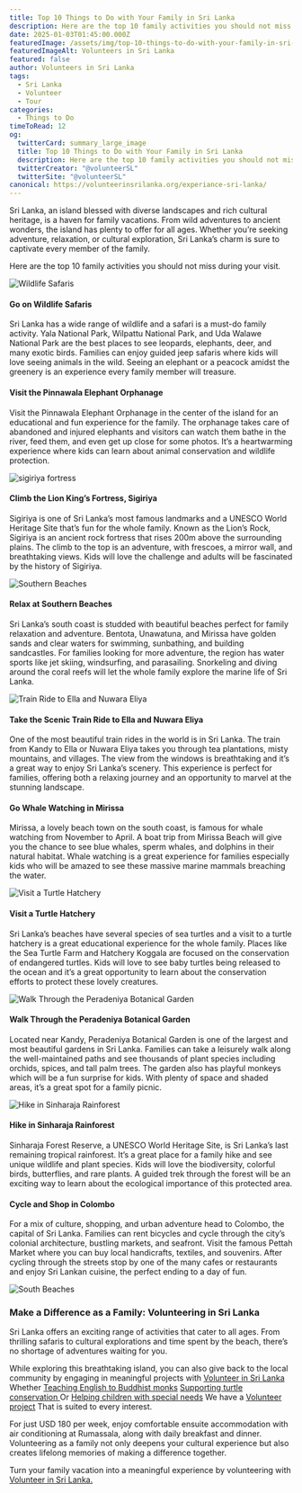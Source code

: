 ```yaml
---
title: Top 10 Things to Do with Your Family in Sri Lanka
description: Here are the top 10 family activities you should not miss during your visit.
date: 2025-01-03T01:45:00.000Z
featuredImage: /assets/img/top-10-things-to-do-with-your-family-in-sri-lanka.jpg
featuredImageAlt: Volunteers in Sri Lanka
featured: false
author: Volunteers in Sri Lanka
tags:
  - Sri Lanka
  - Volunteer
  - Tour
categories:
  - Things to Do
timeToRead: 12
og:
  twitterCard: summary_large_image
  title: Top 10 Things to Do with Your Family in Sri Lanka
  description: Here are the top 10 family activities you should not miss during your visit.
  twitterCreator: "@volunteerSL"
  twitterSite: "@volunteerSL"
canonical: https://volunteerinsrilanka.org/experiance-sri-lanka/
---
```

Sri Lanka, an island blessed with diverse landscapes and rich cultural heritage, is a haven for family vacations. From wild adventures to ancient wonders, the island has plenty to offer for all ages. Whether you’re seeking adventure, relaxation, or cultural exploration, Sri Lanka’s charm is sure to captivate every member of the family.

Here are the top 10 family activities you should not miss during your visit.

![Wildlife Safaris](/assets/img/family-in-sri-lanka-3.jpg)

#### Go on Wildlife Safaris

Sri Lanka has a wide range of wildlife and a safari is a must-do family activity. Yala National Park, Wilpattu National Park, and Uda Walawe National Park are the best places to see leopards, elephants, deer, and many exotic birds. Families can enjoy guided jeep safaris where kids will love seeing animals in the wild. Seeing an elephant or a peacock amidst the greenery is an experience every family member will treasure.

#### Visit the Pinnawala Elephant Orphanage

Visit the Pinnawala Elephant Orphanage
in the center of the island for an educational and fun experience for the
family. The orphanage takes care of abandoned and injured elephants and
visitors can watch them bathe in the river, feed them, and even get up close
for some photos. It’s a heartwarming experience where kids can learn about
animal conservation and wildlife protection.

![sigiriya fortress](/assets/img/family-tour-2.jpg)

#### Climb the Lion King’s Fortress, Sigiriya

Sigiriya is one of Sri Lanka’s most
famous landmarks and a UNESCO World Heritage Site that’s fun for the whole
family. Known as the Lion’s Rock, Sigiriya is an ancient rock fortress that
rises 200m above the surrounding plains. The climb to the top is an adventure,
with frescoes, a mirror wall, and breathtaking views. Kids will love the
challenge and adults will be fascinated by the history of Sigiriya.

![Southern Beaches](/assets/img/family-in-sri-lanka-4.jpg)

#### Relax at Southern Beaches

Sri Lanka’s south coast is studded
with beautiful beaches perfect for family relaxation and adventure. Bentota,
Unawatuna, and Mirissa have golden sands and clear waters for swimming,
sunbathing, and building sandcastles. For families looking for more adventure,
the region has water sports like jet skiing, windsurfing, and parasailing.
Snorkeling and diving around the coral reefs will let the whole family explore
the marine life of Sri Lanka.

![Train Ride to Ella and Nuwara Eliya](/assets/img/family-in-sri-lanka-8.jpg)

#### Take the Scenic Train Ride to Ella and Nuwara Eliya

One of the most beautiful train rides in the world is in Sri Lanka. The train from Kandy to Ella or Nuwara Eliya takes you through tea plantations, misty mountains, and villages. The view from the windows is breathtaking and it’s a great way to enjoy Sri Lanka’s scenery. This experience is perfect for families, offering both a relaxing journey and an opportunity to marvel at the stunning landscape.

#### Go Whale Watching in Mirissa

Mirissa, a lovely beach town on the south coast, is famous for whale watching from November to April. A boat trip from Mirissa Beach will give you the chance to see blue whales, sperm whales, and dolphins in their natural habitat. Whale watching is a great experience for families especially kids who will be amazed to see these massive marine mammals breaching the water.

![Visit a Turtle Hatchery](/assets/img/family-in-sri-lanka-6.jpg)

#### Visit a Turtle Hatchery

Sri Lanka’s beaches have several species of sea turtles and a visit to a turtle hatchery is a great educational experience for the whole family. Places like the Sea Turtle Farm and Hatchery Koggala are focused on the conservation of endangered turtles. Kids will love to see baby turtles being released to the ocean and it’s a great opportunity to learn about the conservation efforts to protect these lovely creatures.

![Walk Through the Peradeniya Botanical Garden](/assets/img/family-in-sri-lanka-5.jpg)

#### Walk Through the Peradeniya Botanical Garden

Located near Kandy, Peradeniya Botanical Garden is one of the largest and most beautiful gardens in Sri Lanka. Families can take a leisurely walk along the well-maintained paths and see thousands of plant species including orchids, spices, and tall palm trees. The garden also has playful monkeys which will be a fun surprise for kids. With plenty of space and shaded areas, it’s a great spot for a family picnic.

![Hike in Sinharaja Rainforest](/assets/img/family-in-sri-lanka-9.jpg)

#### Hike in Sinharaja Rainforest

Sinharaja Forest Reserve, a UNESCO World Heritage Site, is Sri Lanka’s last remaining tropical rainforest. It’s a great place for a family hike and see unique wildlife and plant species. Kids will love the biodiversity, colorful birds, butterflies, and rare plants. A guided trek through the forest will be an exciting way to learn about the ecological importance of this protected area.

#### Cycle and Shop in Colombo

For a mix of culture, shopping, and urban adventure head to Colombo, the capital of Sri Lanka. Families can rent bicycles and cycle through the city’s colonial architecture, bustling markets, and seafront. Visit the famous Pettah Market where you can buy local handicrafts, textiles, and souvenirs. After cycling through the streets stop by one of the many cafes or restaurants and enjoy Sri Lankan cuisine, the perfect ending to a day of fun.

![South Beaches](/assets/img/family-in-sri-lanka-1.jpg)

### Make a Difference as a Family: Volunteering in Sri Lanka

Sri Lanka offers an exciting range of activities that cater to all ages. From thrilling safaris to cultural
explorations and time spent by the beach, there’s no shortage of adventures waiting for you. 

While exploring this breathtaking island, you can also give back to the local community by engaging in meaningful projects with [Volunteer in Sri Lanka ](https://volunteerinsrilanka.org/about-us/) Whether [Teaching English to Buddhist monks](https://volunteerinsrilanka.org/volunteer-programs/teaching-english-to-buddhist-monks-in-sri-lanka-program/) [Supporting turtle conservation ](https://volunteerinsrilanka.org/volunteer-programs/turtle-conservation-volunteer-program-in-sri-lanka-galle/)Or [Helping children with special needs](https://volunteerinsrilanka.org/volunteer-programs/special-needs-care-volunteer-program-in-sri-lanka/) We have a [Volunteer project](https://volunteerinsrilanka.org/volunteer-programs/) That is suited to every interest.

For just USD 180 per week, enjoy comfortable ensuite accommodation with air conditioning at Rumassala, along with daily breakfast and dinner. Volunteering as a family not only deepens your
cultural experience but also creates lifelong memories of making a difference together.

Turn your family vacation into a meaningful experience by volunteering with [Volunteer in Sri Lanka.](https://volunteerinsrilanka.org/volunteering-fee/)
